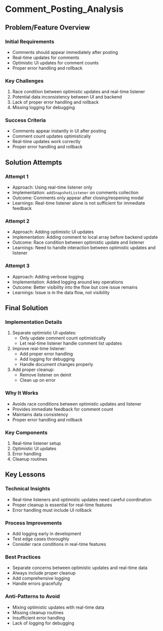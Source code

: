 # Comment_Posting_Analysis

## Problem/Feature Overview

### Initial Requirements
- Comments should appear immediately after posting
- Real-time updates for comments
- Optimistic UI updates for comment counts
- Proper error handling and rollback

### Key Challenges
1. Race condition between optimistic updates and real-time listener
2. Potential data inconsistency between UI and backend
3. Lack of proper error handling and rollback
4. Missing logging for debugging

### Success Criteria
- Comments appear instantly in UI after posting
- Comment count updates optimistically
- Real-time updates work correctly
- Proper error handling and rollback

## Solution Attempts

### Attempt 1
- Approach: Using real-time listener only
- Implementation: `addSnapshotListener` on comments collection
- Outcome: Comments only appear after closing/reopening modal
- Learnings: Real-time listener alone is not sufficient for immediate feedback

### Attempt 2
- Approach: Adding optimistic UI updates
- Implementation: Adding comment to local array before backend update
- Outcome: Race condition between optimistic update and listener
- Learnings: Need to handle interaction between optimistic updates and listener

### Attempt 3
- Approach: Adding verbose logging
- Implementation: Added logging around key operations
- Outcome: Better visibility into the flow but core issue remains
- Learnings: Issue is in the data flow, not visibility

## Final Solution

### Implementation Details
1. Separate optimistic UI updates:
   - Only update comment count optimistically
   - Let real-time listener handle comment list updates
2. Improve real-time listener:
   - Add proper error handling
   - Add logging for debugging
   - Handle document changes properly
3. Add proper cleanup:
   - Remove listener on deinit
   - Clean up on error

### Why It Works
- Avoids race conditions between optimistic updates and listener
- Provides immediate feedback for comment count
- Maintains data consistency
- Proper error handling and rollback

### Key Components
1. Real-time listener setup
2. Optimistic UI updates
3. Error handling
4. Cleanup routines

## Key Lessons

### Technical Insights
- Real-time listeners and optimistic updates need careful coordination
- Proper cleanup is essential for real-time features
- Error handling must include UI rollback

### Process Improvements
- Add logging early in development
- Test edge cases thoroughly
- Consider race conditions in real-time features

### Best Practices
- Separate concerns between optimistic updates and real-time data
- Always include proper cleanup
- Add comprehensive logging
- Handle errors gracefully

### Anti-Patterns to Avoid
- Mixing optimistic updates with real-time data
- Missing cleanup routines
- Insufficient error handling
- Lack of logging for debugging
